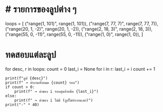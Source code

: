 # # รายการของลูปต่าง ๆ
loops = [
    ("range(1, 101)", range(1, 101)),
    ("range(7, 77, 7)", range(7, 77, 7)),
    ("range(20, 1, -2)", range(20, 1, -2)),
    ("range(2, 18, 3)", range(2, 18, 3)),
    ("range(55, 0, -11)", range(55, 0, -11)),
    ("range(1, 0)", range(1, 0)),
]

# ทดสอบแต่ละลูป
for desc, r in loops:
    count = 0
    last_i = None
    for i in r:
        last_i = i
        count += 1

    print(f"ลูป {desc}")
    print(f" → ทำงานทั้งหมด {count} รอบ")
    if count > 0:
        print(f" → ค่าของ i รอบสุดท้ายคือ {last_i}")
    else:
        print(f" → ค่าของ i ไม่มี (ลูปไม่ทำงานเลย)")
    print("-" * 40)
